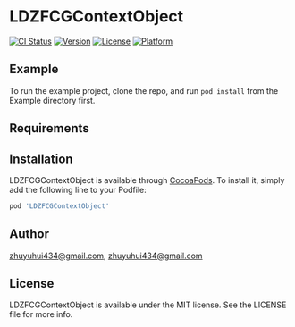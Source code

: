 # LDZFCGContextObject

[![CI Status](https://img.shields.io/travis/zhuyuhui434@gmail.com/LDZFCGContextObject.svg?style=flat)](https://travis-ci.org/zhuyuhui434@gmail.com/LDZFCGContextObject)
[![Version](https://img.shields.io/cocoapods/v/LDZFCGContextObject.svg?style=flat)](https://cocoapods.org/pods/LDZFCGContextObject)
[![License](https://img.shields.io/cocoapods/l/LDZFCGContextObject.svg?style=flat)](https://cocoapods.org/pods/LDZFCGContextObject)
[![Platform](https://img.shields.io/cocoapods/p/LDZFCGContextObject.svg?style=flat)](https://cocoapods.org/pods/LDZFCGContextObject)

## Example

To run the example project, clone the repo, and run `pod install` from the Example directory first.

## Requirements

## Installation

LDZFCGContextObject is available through [CocoaPods](https://cocoapods.org). To install
it, simply add the following line to your Podfile:

```ruby
pod 'LDZFCGContextObject'
```

## Author

zhuyuhui434@gmail.com, zhuyuhui434@gmail.com

## License

LDZFCGContextObject is available under the MIT license. See the LICENSE file for more info.
